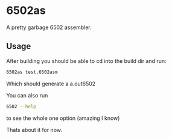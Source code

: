 # 6502as
A pretty garbage 6502 assembler.

## Usage
After building you should be able to cd into the build dir and run:
```sh
6502as test.6502asm
```
Which should generate a a.out6502

You can also run
```sh
6502 --help
```
to see the whole one option (amazing I know)

Thats about it for now.
